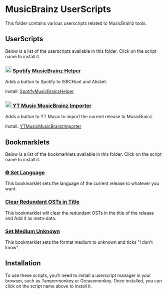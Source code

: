 # MusicBrainz UserScripts

This folder contains various userscripts related to MusicBrainz tools.

## UserScripts

Below is a list of the userscripts available in this folder. Click on the script name to install it.

### [<img src="https://upload.wikimedia.org/wikipedia/commons/7/71/Spotify.png" width=20> Spotify MusicBrainz Helper](./SpotifyMusicBrainzHelper.md)

Adds a button to Spotify to ISRCHunt and Atisket.

Install: [SpotifyMusicBrainzHelper](https://github.com/Dr-Blank/userscripts/raw/main/musicbrainz/SpotifyMusicBrainzHelper.user.js)

### [<img src="https://seeklogo.com/images/Y/youtube-music-logo-50422973B2-seeklogo.com.png" width=20> YT Music MusicBrainz Importer](./YTMusicMusicBrainzImporter.md)

Adds a button to YT Music to import the current release to MusicBrainz.

Install: [YTMusicMusicBrainzImporter](https://github.com/Dr-Blank/userscripts/raw/main/musicbrainz/YTMusicMusicBrainzImporter.user.js)

## Bookmarklets

Below is a list of the bookmarklets available in this folder. Click on the script name to install it.

### [🌐 Set Language](./setLanguage.bookmarklet.md)

This bookmarklet sets the language of the current release to whatever you want.

### [Clear Redundant OSTs in Title](./redudantOST.bookmarklet.md)

This bookmarklet will clear the redundant OSTs in the title of the release and Add it as meta-data.

### [Set Medium Unknown](./setMediumUnkown.bookmarklet.md)

This bookmarklet sets the format medium to unknown and ticks "I don't know".

## Installation

To use these scripts, you'll need to install a userscript manager in your browser, such as Tampermonkey or Greasemonkey. Once installed, you can click on the script name above to install it.
